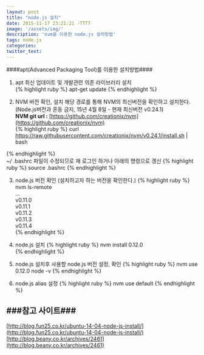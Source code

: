 ```yaml
---
layout: post
title: "node.js 설치"
date: 2015-11-17 23:21:21 -TTTT
image: '/assets/img/'
description: 'nvm을 이용한 node.js 설치방법'
tags: node.js
categories:
twitter_text:
---
```

####apt(Advanced Packaging Tool)를 이용한 설치방법####

1) apt 최신 업데이트 및  개발관련 의존 라이브러리 설치  
{% highlight ruby %}
apt-get update
{% endhighlight %}

2) NVM 버전 확인, 설치
	해당 경로를 통해 NVM의 최신버전을 확인하고 설치한다.  
	(Node.js버전과 혼동 금지, 15년 4월 8일 - 현재 최신버전 v0.24.1)   
	**NVM git url :**  [https://github.com/creationix/nvm](https://github.com/creationix/nvm)  
{% highlight ruby %}
curl https://raw.githubusercontent.com/creationix/nvm/v0.24.1/install.sh | bash  

{% endhighlight %}  
 ~/ .bashrc 파일이 수정되므로 재 로그인 하거나 아래의 명령으로 갱신
{% highlight ruby %}
source .bashrc
{% endhighlight %}

3) node.js 버전 확인 (설치하고자 하는 버전을 확인한다.)
{% highlight ruby %}
nvm ls-remote  
…  
v0.11.0  
v0.11.1  
v0.11.2  
v0.11.3  
v0.11.4  
{% endhighlight %}

4) node.js 설치
{% highlight ruby %}
nvm install 0.12.0  
{% endhighlight %}

5) node.js 설치후 사용할 node.js 버전 설정, 확인
{% highlight ruby %}
nvm use 0.12.0
node -v
{% endhighlight %}

6) node.js alias 설정
{% highlight ruby %}
nvm use default
{% endhighlight %}


###참고 사이트###
---
[http://blog.fun25.co.kr/ubuntu-14-04-node-js-install/](http://blog.fun25.co.kr/ubuntu-14-04-node-js-install/)  
[http://blog.beany.co.kr/archives/2461](http://blog.beany.co.kr/archives/2461)
